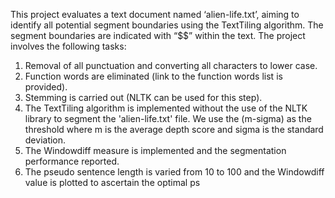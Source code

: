 This project evaluates a text document named ‘alien-life.txt’, aiming to identify all potential segment boundaries using the TextTiling algorithm. The segment boundaries are indicated with “$$” within the text. The project involves the following tasks:

1. Removal of all punctuation and converting all characters to lower case.
2. Function words are eliminated (link to the function words list is provided).
3. Stemming is carried out (NLTK can be used for this step).
4. The TextTiling algorithm is implemented without the use of the NLTK library to segment the 'alien-life.txt' file. We use the (m-sigma) as the threshold where m is the average depth score and sigma is the standard deviation.
5. The Windowdiff measure is implemented and the segmentation performance reported.
6. The pseudo sentence length is varied from 10 to 100 and the Windowdiff value is plotted to ascertain the optimal ps